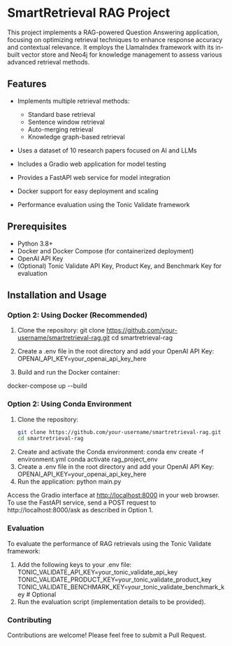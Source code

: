 # SmartRetrieval RAG Project

This project implements a RAG-powered Question Answering application, focusing on optimizing retrieval techniques to enhance response accuracy and contextual relevance. It employs the LlamaIndex framework with its in-built vector store and Neo4j for knowledge management to assess various advanced retrieval methods.

## Features

- Implements multiple retrieval methods:
  - Standard base retrieval
  - Sentence window retrieval
  - Auto-merging retrieval
  - Knowledge graph-based retrieval

- Uses a dataset of 10 research papers focused on AI and LLMs
- Includes a Gradio web application for model testing
- Provides a FastAPI web service for model integration
- Docker support for easy deployment and scaling
- Performance evaluation using the Tonic Validate framework

## Prerequisites

- Python 3.8+
- Docker and Docker Compose (for containerized deployment)
- OpenAI API Key
- (Optional) Tonic Validate API Key, Product Key, and Benchmark Key for evaluation

## Installation and Usage

### Option 2: Using Docker (Recommended)
1. Clone the repository:
git clone https://github.com/your-username/smartretrieval-rag.git
cd smartretrieval-rag

2. Create a .env file in the root directory and add your OpenAI API Key:
OPENAI_API_KEY=your_openai_api_key_here

3. Build and run the Docker container:

docker-compose up --build

### Option 2: Using Conda Environment

1. Clone the repository:
   ```bash
   git clone https://github.com/your-username/smartretrieval-rag.git
   cd smartretrieval-rag
2. Create and activate the Conda environment:
   conda env create -f environment.yml
   conda activate rag_project_env
3. Create a .env file in the root directory and add your OpenAI API Key:
   OPENAI_API_KEY=your_openai_api_key_here
4. Run the application:
   python main.py


Access the Gradio interface at [http://localhost:8000](http://localhost:8000/) in your web browser.
To use the FastAPI service, send a POST request to http://localhost:8000/ask as described in Option 1.

### Evaluation
To evaluate the performance of RAG retrievals using the Tonic Validate framework:

1. Add the following keys to your .env file:
  TONIC_VALIDATE_API_KEY=your_tonic_validate_api_key
  TONIC_VALIDATE_PRODUCT_KEY=your_tonic_validate_product_key
  TONIC_VALIDATE_BENCHMARK_KEY=your_tonic_validate_benchmark_key  # Optional
2. Run the evaluation script (implementation details to be provided).

### Contributing
Contributions are welcome! Please feel free to submit a Pull Request.
